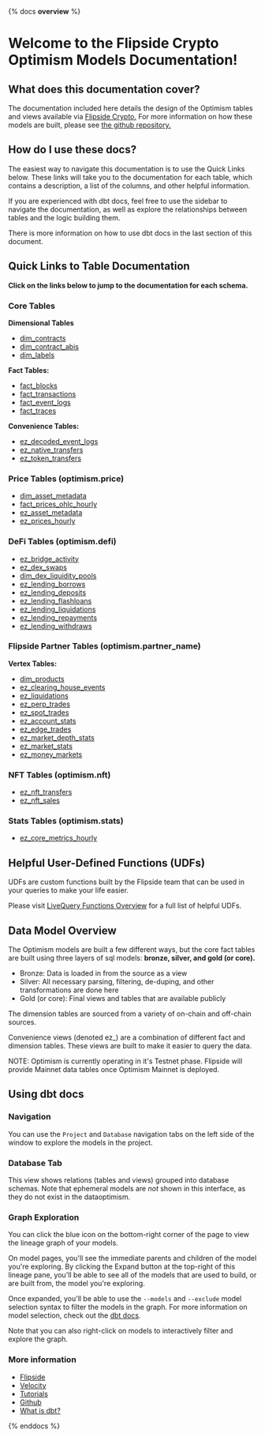 {% docs __overview__ %}

# Welcome to the Flipside Crypto Optimism Models Documentation!

## **What does this documentation cover?**
The documentation included here details the design of the Optimism tables and views available via [Flipside Crypto.](https://flipsidecrypto.xyz/) For more information on how these models are built, please see [the github repository.](https://github.com/FlipsideCrypto/optimism-models)

## **How do I use these docs?**
The easiest way to navigate this documentation is to use the Quick Links below. These links will take you to the documentation for each table, which contains a description, a list of the columns, and other helpful information.

If you are experienced with dbt docs, feel free to use the sidebar to navigate the documentation, as well as explore the relationships between tables and the logic building them.

There is more information on how to use dbt docs in the last section of this document.

## **Quick Links to Table Documentation**

**Click on the links below to jump to the documentation for each schema.**

### Core Tables

**Dimensional Tables**
- [dim_contracts](https://flipsidecrypto.github.io/optimism-models/#!/model/model.fsc_evm.core__dim_contracts)
- [dim_contract_abis](https://flipsidecrypto.github.io/optimism-models/#!/model/model.fsc_evm.core__dim_contract_abis)
- [dim_labels](https://flipsidecrypto.github.io/optimism-models/#!/model/model.fsc_evm.core__dim_labels)

**Fact Tables:**
- [fact_blocks](https://flipsidecrypto.github.io/optimism-models/#!/model/model.fsc_evm.core__fact_blocks)
- [fact_transactions](https://flipsidecrypto.github.io/optimism-models/#!/model/model.fsc_evm.core__fact_transactions)
- [fact_event_logs](https://flipsidecrypto.github.io/optimism-models/#!/model/model.fsc_evm.core__fact_event_logs)
- [fact_traces](https://flipsidecrypto.github.io/optimism-models/#!/model/model.fsc_evm.core__fact_traces)

**Convenience Tables:**
- [ez_decoded_event_logs](https://flipsidecrypto.github.io/optimism-models/#!/model/model.fsc_evm.core__ez_decoded_event_logs)
- [ez_native_transfers](https://flipsidecrypto.github.io/optimism-models/#!/model/model.fsc_evm.core__ez_native_transfers)
- [ez_token_transfers](https://flipsidecrypto.github.io/optimism-models/#!/model/model.fsc_evm.core__ez_token_transfers)

### Price Tables (optimism.price)
- [dim_asset_metadata](https://flipsidecrypto.github.io/optimism-models/#!/model/model.fsc_evm.price__dim_asset_metadata)
- [fact_prices_ohlc_hourly](https://flipsidecrypto.github.io/optimism-models/#!/model/model.fsc_evm.price__fact_prices_ohlc_hourly)
- [ez_asset_metadata](https://flipsidecrypto.github.io/optimism-models/#!/model/model.fsc_evm.price__ez_asset_metadata)
- [ez_prices_hourly](https://flipsidecrypto.github.io/optimism-models/#!/model/model.fsc_evm.price__ez_prices_hourly)

### DeFi Tables (optimism.defi)
- [ez_bridge_activity](https://flipsidecrypto.github.io/optimism-models/#!/model/model.optimism_models.defi__ez_bridge_activity)
- [ez_dex_swaps](https://flipsidecrypto.github.io/optimism-models/#!/model/model.optimism_models.defi__ez_dex_swaps)
- [dim_dex_liquidity_pools](https://flipsidecrypto.github.io/optimism-models/#!/model/model.optimism_models.defi__dim_dex_liquidity_pools)
- [ez_lending_borrows](https://flipsidecrypto.github.io/optimism-models/#!/model/model.optimism_models.defi__ez_lending_borrows) 
- [ez_lending_deposits](https://flipsidecrypto.github.io/optimism-models/#!/model/model.optimism_models.defi__ez_lending_deposits)
- [ez_lending_flashloans](https://flipsidecrypto.github.io/optimism-models/#!/model/model.optimism_models.defi__ez_lending_flashloans)
- [ez_lending_liquidations](https://flipsidecrypto.github.io/optimism-models/#!/model/model.optimism_models.defi__ez_lending_liquidations)
- [ez_lending_repayments](https://flipsidecrypto.github.io/optimism-models/#!/model/model.optimism_models.defi__ez_lending_repayments)
- [ez_lending_withdraws](https://flipsidecrypto.github.io/optimism-models/#!/model/model.optimism_models.defi__ez_lending_withdraws)

### Flipside Partner Tables (optimism.partner_name)

**Vertex Tables:**
- [dim_products](https://flipsidecrypto.github.io/optimism-models/#!/model/model.fsc_evm.vertex__dim_products)
- [ez_clearing_house_events](https://flipsidecrypto.github.io/optimism-models/#!/model/model.fsc_evm.vertex__ez_clearing_house_events)
- [ez_liquidations](https://flipsidecrypto.github.io/optimism-models/#!/model/model.fsc_evm.vertex__ez_liquidations)
- [ez_perp_trades](https://flipsidecrypto.github.io/optimism-models/#!/model/model.fsc_evm.vertex__ez_perp_trades)
- [ez_spot_trades](https://flipsidecrypto.github.io/optimism-models/#!/model/model.fsc_evm.vertex__ez_spot_trades)
- [ez_account_stats](https://flipsidecrypto.github.io/optimism-models/#!/model/model.fsc_evm.vertex__ez_account_stats)
- [ez_edge_trades](https://flipsidecrypto.github.io/optimism-models/#!/model/model.fsc_evm.vertex__ez_edge_trades)
- [ez_market_depth_stats](https://flipsidecrypto.github.io/optimism-models/#!/model/model.fsc_evm.vertex__ez_market_depth_stats)
- [ez_market_stats](https://flipsidecrypto.github.io/optimism-models/#!/model/model.fsc_evm.vertex__ez_market_stats)
- [ez_money_markets](https://flipsidecrypto.github.io/optimism-models/#!/model/model.fsc_evm.vertex__ez_money_markets)

### NFT Tables (optimism.nft)
- [ez_nft_transfers](https://flipsidecrypto.github.io/optimism-models/#!/model/model.fsc_evm.nft__ez_nft_transfers)
- [ez_nft_sales](https://flipsidecrypto.github.io/optimism-models/#!/model/model.optimism_models.nft__ez_nft_sales)

### Stats Tables (optimism.stats)
- [ez_core_metrics_hourly](https://flipsidecrypto.github.io/optimism-models/#!/model/model.fsc_evm.stats__ez_core_metrics_hourly)

## **Helpful User-Defined Functions (UDFs)**

UDFs are custom functions built by the Flipside team that can be used in your queries to make your life easier. 

Please visit [LiveQuery Functions Overview](https://flipsidecrypto.github.io/livequery-models/#!/overview) for a full list of helpful UDFs.

## **Data Model Overview**

The Optimism models are built a few different ways, but the core fact tables are built using three layers of sql models: **bronze, silver, and gold (or core).**

- Bronze: Data is loaded in from the source as a view
- Silver: All necessary parsing, filtering, de-duping, and other transformations are done here
- Gold (or core): Final views and tables that are available publicly

The dimension tables are sourced from a variety of on-chain and off-chain sources.

Convenience views (denoted ez_) are a combination of different fact and dimension tables. These views are built to make it easier to query the data.

NOTE: Optimism is currently operating in it's Testnet phase. Flipside will provide Mainnet data tables once Optimism Mainnet is deployed. 

## **Using dbt docs**
### Navigation

You can use the ```Project``` and ```Database``` navigation tabs on the left side of the window to explore the models in the project.

### Database Tab

This view shows relations (tables and views) grouped into database schemas. Note that ephemeral models are *not* shown in this interface, as they do not exist in the dataoptimism.

### Graph Exploration

You can click the blue icon on the bottom-right corner of the page to view the lineage graph of your models.

On model pages, you'll see the immediate parents and children of the model you're exploring. By clicking the Expand button at the top-right of this lineage pane, you'll be able to see all of the models that are used to build, or are built from, the model you're exploring.

Once expanded, you'll be able to use the ```--models``` and ```--exclude``` model selection syntax to filter the models in the graph. For more information on model selection, check out the [dbt docs](https://docs.getdbt.com/docs/model-selection-syntax).

Note that you can also right-click on models to interactively filter and explore the graph.


### **More information**
- [Flipside](https://flipsidecrypto.xyz/)
- [Velocity](https://app.flipsidecrypto.com/velocity?nav=Discover)
- [Tutorials](https://docs.flipsidecrypto.com/our-data/tutorials)
- [Github](https://github.com/FlipsideCrypto/optimism-models)
- [What is dbt?](https://docs.getdbt.com/docs/introduction)


{% enddocs %}